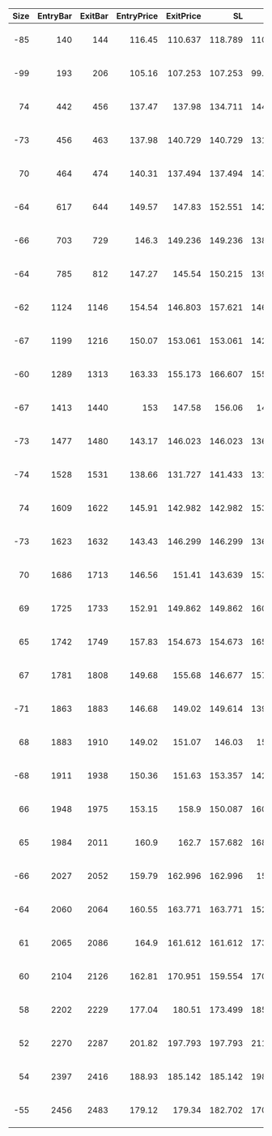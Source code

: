 |   Size |   EntryBar |   ExitBar |   EntryPrice |   ExitPrice |      SL |       TP |       PnL |   Commission |    ReturnPct | EntryTime           | ExitTime            | Duration        | Tag   |
|-------:|-----------:|----------:|-------------:|------------:|--------:|---------:|----------:|-------------:|-------------:|:--------------------|:--------------------|:----------------|:------|
|    -85 |        140 |       144 |       116.45 |     110.637 | 118.789 | 110.637  |  455.5    |      38.6048 |  0.0460183   | 2025-04-06 13:00:00 | 2025-04-06 17:00:00 | 0 days 04:00:00 |       |
|    -99 |        193 |       206 |       105.16 |     107.253 | 107.253 |  99.8925 | -249.265  |      42.0578 | -0.0239428   | 2025-04-08 18:00:00 | 2025-04-09 07:00:00 | 0 days 13:00:00 |       |
|     74 |        442 |       456 |       137.47 |     137.98  | 134.711 | 144.333  |   -3.0266 |      40.7666 | -0.000297519 | 2025-04-19 03:00:00 | 2025-04-19 17:00:00 | 0 days 14:00:00 |       |
|    -73 |        456 |       463 |       137.98 |     140.729 | 140.729 | 131.071  | -241.398  |      40.6916 | -0.0239659   | 2025-04-19 17:00:00 | 2025-04-20 00:00:00 | 0 days 07:00:00 |       |
|     70 |        464 |       474 |       140.31 |     137.494 | 137.494 | 147.315  | -236.013  |      38.8926 | -0.0240297   | 2025-04-20 01:00:00 | 2025-04-20 11:00:00 | 0 days 10:00:00 |       |
|    -64 |        617 |       644 |       149.57 |     147.83  | 152.551 | 142.082  |   73.2928 |      38.0672 |  0.00765662  | 2025-04-26 10:00:00 | 2025-04-27 13:00:00 | 1 days 03:00:00 |       |
|    -66 |        703 |       729 |       146.3  |     149.236 | 149.236 | 138.994  | -232.8    |      39.0108 | -0.0241099   | 2025-04-30 00:00:00 | 2025-05-01 02:00:00 | 1 days 02:00:00 |       |
|    -64 |        785 |       812 |       147.27 |     145.54  | 150.215 | 139.906  |   73.2403 |      37.4797 |  0.00777063  | 2025-05-03 10:00:00 | 2025-05-04 13:00:00 | 1 days 03:00:00 |       |
|    -62 |       1124 |      1146 |       154.54 |     146.803 | 157.621 | 146.803  |  442.296  |      37.3666 |  0.0461616   | 2025-06-04 21:00:00 | 2025-06-05 19:00:00 | 0 days 22:00:00 |       |
|    -67 |       1199 |      1216 |       150.07 |     153.061 | 153.061 | 142.557  | -241.03   |      40.6196 | -0.0239719   | 2025-06-08 00:00:00 | 2025-06-08 17:00:00 | 0 days 17:00:00 |       |
|    -60 |       1289 |      1313 |       163.33 |     155.173 | 166.607 | 155.173  |  451.2    |      38.2204 |  0.0460417   | 2025-06-11 19:00:00 | 2025-06-12 19:00:00 | 1 days 00:00:00 |       |
|    -67 |       1413 |      1440 |       153    |     147.58  | 156.06  | 145.35   |  322.862  |      40.2777 |  0.0314957   | 2025-06-16 23:00:00 | 2025-06-18 02:00:00 | 1 days 03:00:00 |       |
|    -73 |       1477 |      1480 |       143.17 |     146.023 | 146.023 | 136.002  | -250.506  |      42.2222 | -0.0239686   | 2025-06-19 15:00:00 | 2025-06-19 18:00:00 | 0 days 03:00:00 |       |
|    -74 |       1528 |      1531 |       138.66 |     131.727 | 141.433 | 131.727  |  473.025  |      40.0173 |  0.0461      | 2025-06-21 18:00:00 | 2025-06-21 21:00:00 | 0 days 03:00:00 |       |
|     74 |       1609 |      1622 |       145.91 |     142.982 | 142.982 | 153.195  | -259.428  |      42.756  | -0.024027    | 2025-06-25 03:00:00 | 2025-06-25 16:00:00 | 0 days 13:00:00 |       |
|    -73 |       1623 |      1632 |       143.43 |     146.299 | 146.299 | 136.258  | -251.708  |      42.3004 | -0.02404     | 2025-06-25 17:00:00 | 2025-06-26 02:00:00 | 0 days 09:00:00 |       |
|     70 |       1686 |      1713 |       146.56 |     151.41  | 143.639 | 153.899  |  297.784  |      41.7158 |  0.0290261   | 2025-06-28 08:00:00 | 2025-06-29 11:00:00 | 1 days 03:00:00 |       |
|     69 |       1725 |      1733 |       152.91 |     149.862 | 149.862 | 160.566  | -252.122  |      41.7825 | -0.023896    | 2025-06-29 23:00:00 | 2025-06-30 07:00:00 | 0 days 08:00:00 |       |
|     65 |       1742 |      1749 |       157.83 |     154.673 | 154.673 | 165.722  | -245.804  |      40.6254 | -0.02396     | 2025-06-30 16:00:00 | 2025-06-30 23:00:00 | 0 days 07:00:00 |       |
|     67 |       1781 |      1808 |       149.68 |     155.68  | 146.677 | 157.153  |  361.082  |      40.9182 |  0.0360053   | 2025-07-02 07:00:00 | 2025-07-03 10:00:00 | 1 days 03:00:00 |       |
|    -71 |       1863 |      1883 |       146.68 |     149.02  | 149.614 | 139.346  | -208.129  |      41.9894 | -0.019985    | 2025-07-05 17:00:00 | 2025-07-06 13:00:00 | 0 days 20:00:00 |       |
|     68 |       1883 |      1910 |       149.02 |     151.07  | 146.03  | 156.46   |   98.5878 |      40.8122 |  0.00972903  | 2025-07-06 13:00:00 | 2025-07-07 16:00:00 | 1 days 03:00:00 |       |
|    -68 |       1911 |      1938 |       150.36 |     151.63  | 153.357 | 142.832  | -127.431  |      41.0706 | -0.0124633   | 2025-07-07 17:00:00 | 2025-07-08 20:00:00 | 1 days 03:00:00 |       |
|     66 |       1948 |      1975 |       153.15 |     158.9   | 150.087 | 160.808  |  338.309  |      41.1906 |  0.0334698   | 2025-07-09 06:00:00 | 2025-07-10 09:00:00 | 1 days 03:00:00 |       |
|     65 |       1984 |      2011 |       160.9  |     162.7   | 157.682 | 168.945  |   74.932  |      42.068  |  0.0071647   | 2025-07-10 18:00:00 | 2025-07-11 21:00:00 | 1 days 03:00:00 |       |
|    -66 |       2027 |      2052 |       159.79 |     162.996 | 162.996 | 151.81   | -254.204  |      42.6078 | -0.024104    | 2025-07-12 13:00:00 | 2025-07-13 14:00:00 | 1 days 01:00:00 |       |
|    -64 |       2060 |      2064 |       160.55 |     163.771 | 163.771 | 152.532  | -247.67   |      41.5131 | -0.0241037   | 2025-07-13 22:00:00 | 2025-07-14 02:00:00 | 0 days 04:00:00 |       |
|     61 |       2065 |      2086 |       164.9  |     161.612 | 161.612 | 173.156  | -240.415  |      39.8344 | -0.0239007   | 2025-07-14 03:00:00 | 2025-07-15 00:00:00 | 0 days 21:00:00 |       |
|     60 |       2104 |      2126 |       162.81 |     170.951 | 159.554 | 170.951  |  448.379  |      40.0513 |  0.0459      | 2025-07-15 18:00:00 | 2025-07-16 16:00:00 | 0 days 22:00:00 |       |
|     58 |       2202 |      2229 |       177.04 |     180.51  | 173.499 | 185.892  |  159.784  |      41.4758 |  0.0155609   | 2025-07-19 20:00:00 | 2025-07-20 23:00:00 | 1 days 03:00:00 |       |
|     52 |       2270 |      2287 |       201.82 |     197.793 | 197.793 | 211.922  | -250.943  |      41.5598 | -0.0239115   | 2025-07-22 16:00:00 | 2025-07-23 09:00:00 | 0 days 17:00:00 |       |
|     54 |       2397 |      2416 |       188.93 |     185.142 | 185.142 | 198.366  | -244.973  |      40.3997 | -0.0240118   | 2025-07-27 23:00:00 | 2025-07-28 18:00:00 | 0 days 19:00:00 |       |
|    -55 |       2456 |      2483 |       179.12 |     179.34  | 182.702 | 170.164  |  -51.5306 |      39.4306 | -0.00523068  | 2025-07-30 10:00:00 | 2025-07-31 13:00:00 | 1 days 03:00:00 |       |